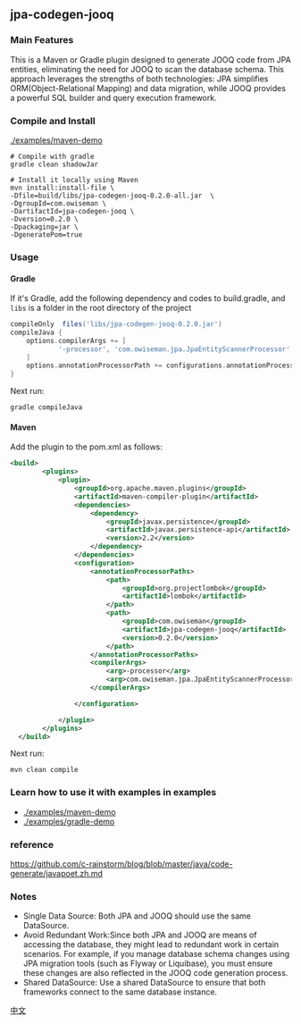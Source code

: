 ## jpa-codegen-jooq

### Main Features
This is a Maven or Gradle plugin designed to generate JOOQ code from JPA entities, eliminating the need for JOOQ to scan the database schema. This approach leverages the strengths of both technologies: JPA simplifies ORM(Object-Relational Mapping) and data migration, while JOOQ provides a powerful SQL builder and query execution framework.


### Compile and Install
[./examples/maven-demo](./examples/maven-demo)
```shell
# Compile with gradle
gradle clean shadowJar

# Install it locally using Maven
mvn install:install-file \
-Dfile=build/libs/jpa-codegen-jooq-0.2.0-all.jar  \
-DgroupId=com.owiseman \
-DartifactId=jpa-codegen-jooq \
-Dversion=0.2.0 \
-Dpackaging=jar \
-DgeneratePom=true
``` 
### Usage
#### Gradle
If it's Gradle, add the following dependency and codes to build.gradle, and ``libs`` is a folder in the root directory of the project
```gradle
compileOnly  files('libs/jpa-codegen-jooq-0.2.0.jar')
compileJava {
	options.compilerArgs += [
			'-processor', 'com.owiseman.jpa.JpaEntityScannerProcessor'
	]
	options.annotationProcessorPath += configurations.annotationProcessor
}
```
Next run:
```shell
gradle compileJava

```

#### Maven
Add the plugin to the pom.xml as follows:
```xml
<build>
        <plugins>
            <plugin>
                <groupId>org.apache.maven.plugins</groupId>
                <artifactId>maven-compiler-plugin</artifactId>
                <dependencies>
                    <dependency>
                        <groupId>javax.persistence</groupId>
                        <artifactId>javax.persistence-api</artifactId>
                        <version>2.2</version>
                    </dependency>
                </dependencies>
                <configuration>
                    <annotationProcessorPaths>
                        <path>
                            <groupId>org.projectlombok</groupId>
                            <artifactId>lombok</artifactId>
                        </path>
                        <path>
                            <groupId>com.owiseman</groupId>
                            <artifactId>jpa-codegen-jooq</artifactId>
                            <version>0.2.0</version>
                        </path>
                    </annotationProcessorPaths>
                    <compilerArgs>
                        <arg>-processor</arg>
                        <arg>com.owiseman.jpa.JpaEntityScannerProcessor</arg>
                    </compilerArgs>

                </configuration>

            </plugin>
        </plugins>
  </build>
```
Next run:
```shell
mvn clean compile
```

### Learn how to use it with examples in examples
* [./examples/maven-demo](./examples/maven-demo)
* [./examples/gradle-demo](./examples/gradle-demo)

### reference
https://github.com/c-rainstorm/blog/blob/master/java/code-generate/javapoet.zh.md

### Notes
* Single Data Source: Both JPA and JOOQ should use the same DataSource.
* Avoid Redundant Work:Since both JPA and JOOQ are means of accessing the database, they might lead to redundant work in certain scenarios. For example, if you manage database schema changes using JPA migration tools (such as Flyway or Liquibase), you must ensure these changes are also reflected in the JOOQ code generation process.
* Shared DataSource: Use a shared DataSource to ensure that both frameworks connect to the same database instance.

[中文](readme_zh.md)